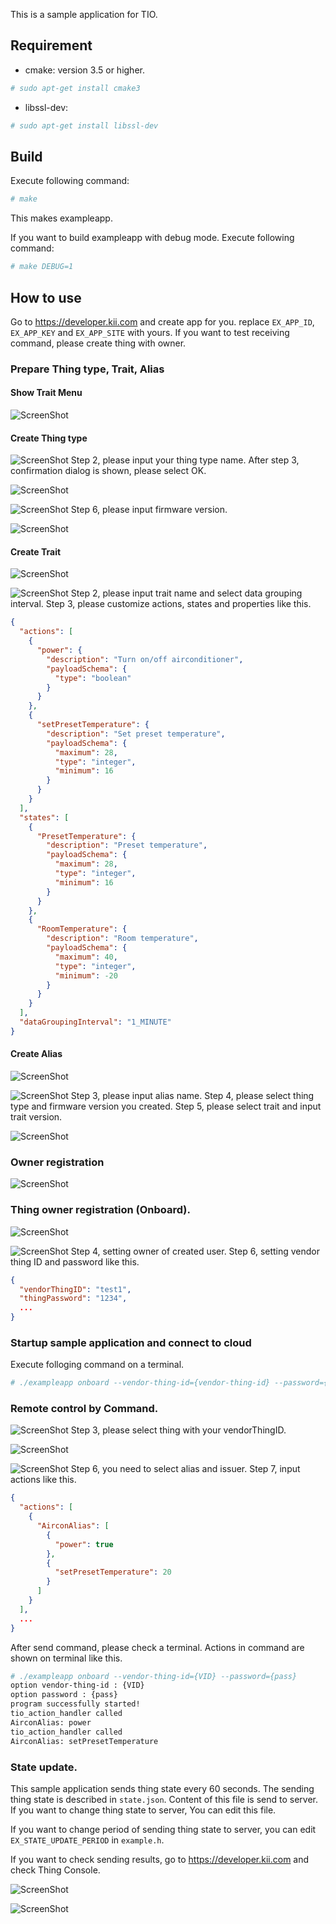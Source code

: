 This is a sample application for TIO.

## Requirement

 * cmake: version 3.5 or higher.
```sh
# sudo apt-get install cmake3
```

 * libssl-dev:
```sh
# sudo apt-get install libssl-dev
```

## Build

Execute following command:

```sh
# make
```

This makes exampleapp.

If you want to build exampleapp with debug mode. Execute following
command:

```sh
# make DEBUG=1
```

## How to use
Go to https://developer.kii.com and create app for you.
replace `EX_APP_ID`, `EX_APP_KEY` and `EX_APP_SITE` with yours.
If you want to test receiving command, please create thing with owner.

### Prepare Thing type, Trait, Alias

#### Show Trait Menu

![ScreenShot](./images/select_trait_menu.png)

#### Create Thing type

![ScreenShot](./images/create_thingtype_1.png)
Step 2, please input your thing type name.
After step 3, confirmation dialog is shown, please select OK.

![ScreenShot](./images/create_thingtype_2.png)

![ScreenShot](./images/create_thingtype_3.png)
Step 6, please input firmware version.

![ScreenShot](./images/create_thingtype_4.png)

#### Create Trait

![ScreenShot](./images/create_trait_1.png)

![ScreenShot](./images/create_trait_2.png)
Step 2, please input trait name and select data grouping interval.
Step 3, please customize actions, states and properties like this.
```json
{
  "actions": [
    {
      "power": {
        "description": "Turn on/off airconditioner",
        "payloadSchema": {
          "type": "boolean"
        }
      }
    },
    {
      "setPresetTemperature": {
        "description": "Set preset temperature",
        "payloadSchema": {
          "maximum": 28,
          "type": "integer",
          "minimum": 16
        }
      }
    }
  ],
  "states": [
    {
      "PresetTemperature": {
        "description": "Preset temperature",
        "payloadSchema": {
          "maximum": 28,
          "type": "integer",
          "minimum": 16
        }
      }
    },
    {
      "RoomTemperature": {
        "description": "Room temperature",
        "payloadSchema": {
          "maximum": 40,
          "type": "integer",
          "minimum": -20
        }
      }
    }
  ],
  "dataGroupingInterval": "1_MINUTE"
}
```

#### Create Alias

![ScreenShot](./images/create_alias_1.png)

![ScreenShot](./images/create_alias_2.png)
Step 3, please input alias name.
Step 4, please select thing type and firmware version you created.
Step 5, please select trait and input trait version.

![ScreenShot](./images/create_alias_3.png)

### Owner registration

![ScreenShot](./images/create_user.png)

### Thing owner registration (Onboard).

![ScreenShot](./images/create_thing_1.png)

![ScreenShot](./images/create_thing_2.png)
Step 4, setting owner of created user.
Step 6, setting vendor thing ID and password like this.
```json
{
  "vendorThingID": "test1",
  "thingPassword": "1234",
  ...
}
```

### Startup sample application and connect to cloud

Execute folloging command on a terminal.
```sh
# ./exampleapp onboard --vendor-thing-id={vendor-thing-id} --password={password}
```

### Remote control by Command.

![ScreenShot](./images/select_thing.png)
Step 3, please select thing with your vendorThingID.

![ScreenShot](./images/create_command_1.png)

![ScreenShot](./images/create_command_2.png)
Step 6, you need to select alias and issuer.
Step 7, input actions like this.
```json
{
  "actions": [
    {
      "AirconAlias": [
        {
          "power": true
        },
        {
          "setPresetTemperature": 20
        }
      ]
    }
  ],
  ...
}
```

After send command, please check a terminal.
Actions in command are shown on terminal like this.

```sh
# ./exampleapp onboard --vendor-thing-id={VID} --password={pass}
option vendor-thing-id : {VID}
option password : {pass}
program successfully started!
tio_action_handler called
AirconAlias: power
tio_action_handler called
AirconAlias: setPresetTemperature
```

### State update.

This sample application sends thing state every 60 seconds. The
sending thing state is described in `state.json`. Content
of this file is send to server. If you want to change thing state to
server, You can edit this file.

If you want to change period of sending thing state to server, you can
edit `EX_STATE_UPDATE_PERIOD` in `example.h`.

If you want to check sending results, go to https://developer.kii.com and check Thing Console.

![ScreenShot](./images/select_thing.png)

![ScreenShot](./images/check_state.png)
